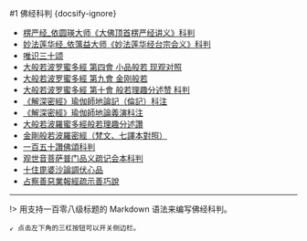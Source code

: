 #1 佛经科判 {docsify-ignore}

* [楞严经_依圆瑛大师《大佛顶首楞严经讲义》科判](/docs/楞严经_依圆瑛大师《大佛顶首楞严经讲义》科判)
* [妙法莲华经_依蕅益大师《妙法莲华经台宗会义》科判](/docs/妙法莲华经_依蕅益大师《妙法莲华经台宗会义》科判)
* [唯识三十颂](/docs/唯识三十颂)
* [大般若波罗蜜多經 第四會 小品般若 现观对照](/docs/大般若波罗蜜多經第四會小品般若现观对照)
* [大般若波罗蜜多經 第九會 金刚般若](/docs/大般若波罗蜜多經第九會金刚般若)
* [大般若波罗蜜多經 第十會 般若理趣分述赞 科判](/docs/大般若波罗蜜多經第十會般若理趣分述赞科判)
* [《解深密經》瑜伽師地論記（倫記）科注](/docs/《解深密經》瑜伽師地論記（倫記）科注)
* [《解深密經》瑜伽師地論義演科注](/docs/《解深密經》瑜伽師地論義演科注)
* [大般若波羅蜜多經般若理趣分述讚 ](/docs/大般若波羅蜜多經般若理趣分述讚 )
* [金剛般若波羅密經（梵文、七譯本對照）](/docs/金剛般若波羅密經（梵文、七譯本對照）)
* [一百五十讚佛頌科判](/docs/一百五十讚佛頌科判)
* [观世音菩萨普门品义疏记会本科判](/docs/观世音菩萨普门品义疏记会本科判)
* [十住毘婆沙論調伏心品](/docs/十住毘婆沙論調伏心品)
* [占察善惡業報經疏示善巧說](/docs/占察善惡業報經疏示善巧說)

---

!> 用支持一百零八级标题的 Markdown 语法来编写佛经科判。

`↙ 点击左下角的三杠按钮可以开关侧边栏。`